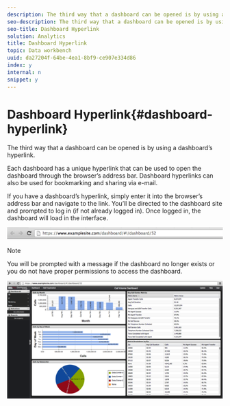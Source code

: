 ```yaml
---
description: The third way that a dashboard can be opened is by using a dashboard’s hyperlink.
seo-description: The third way that a dashboard can be opened is by using a dashboard’s hyperlink.
seo-title: Dashboard Hyperlink
solution: Analytics
title: Dashboard Hyperlink
topic: Data workbench
uuid: da27204f-64be-4ea1-8bf9-ce907e334d86
index: y
internal: n
snippet: y
---
```


# Dashboard Hyperlink{#dashboard-hyperlink}

The third way that a dashboard can be opened is by using a dashboard’s hyperlink.

Each dashboard has a unique hyperlink that can be used to open the dashboard through the browser’s address bar. Dashboard hyperlinks can also be used for bookmarking and sharing via e-mail.

If you have a dashboard’s hyperlink, simply enter it into the browser’s address bar and navigate to the link. You’ll be directed to the dashboard site and prompted to log in (if not already logged in). Once logged in, the dashboard will load in the interface.

![](assets/db_hyperlink.png)

>[!NOTE]
>
>You will be prompted with a message if the dashboard no longer exists or you do not have proper permissions to access the dashboard.

![](assets/db_hyperlink2.png)

